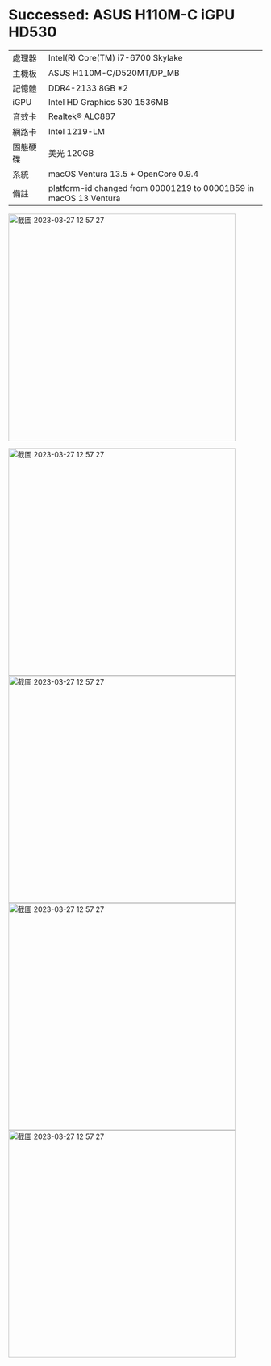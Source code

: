 # Successed: ASUS H110M-C iGPU HD530
<table>
  <tr>
    <td>處理器</td><td>Intel(R) Core(TM) i7-6700 Skylake</td>
  </tr>
  <tr>
    <td>主機板</td><td>ASUS H110M-C/D520MT/DP_MB</td>
  </tr>
  <tr>  
    <td>記憶體</td><td>DDR4-2133 8GB *2</td>
  </tr>
  <tr>
    <td>iGPU</td><td>Intel HD Graphics 530 1536MB</td>
  <tr>  
  <tr>
    <td>音效卡</td><td>Realtek® ALC887</td>
  <tr>
  <tr>
    <td>網路卡</td><td>Intel 1219-LM</td>
  <tr>  
    <td>固態硬碟</td><td>美光 120GB</td>
  </tr>
  <tr>
    <td>系統</td><td>macOS Ventura 13.5 + OpenCore 0.9.4</td>
  </tr>
  <tr>
  <td>備註</td><td>platform-id changed from 00001219 to 00001B59 in macOS 13 Ventura</td>
  </tr>
</table>
<img width="450" alt="截圖 2023-03-27 12 57 27" src="https://user-images.githubusercontent.com/79300809/228155359-ddae05d7-18cf-4fac-856f-ff05c9dd7be1.png"><br>

<img width="450" alt="截圖 2023-03-27 12 57 27" src="https://user-images.githubusercontent.com/79300809/228165180-9f8f9e4b-3bf5-44a1-ab2b-8aab133f8b34.png"><br>
<img width="450" alt="截圖 2023-03-27 12 57 27" src="https://user-images.githubusercontent.com/79300809/228165187-f750519d-ef3f-404c-9fa8-c4de1c2685ee.png"><br>
<img width="450" alt="截圖 2023-03-27 12 57 27" src="https://user-images.githubusercontent.com/79300809/228165194-da192f9f-f184-4cd7-a866-b8539f9b95ba.png"><br>
<img width="450" alt="截圖 2023-03-27 12 57 27" src="https://user-images.githubusercontent.com/79300809/228165197-52865444-deb0-4ec6-8575-1ad029522b1d.png"><br>












